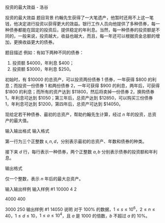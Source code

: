 



投资的最大效益 - 洛谷














投资的最大效益
题目背景
约翰先生获得了一大笔遗产，他暂时还用不上这一笔钱，他决定进行投资以获得更大的效益。银行工作人员向他提供了多种债券，每一种债券都能在固定的投资后，提供稳定的年利息。当然，每一种债券的投资额是不同的，一般来说，投资越大，收益也越大，而且，每一年还可以根据资金总额的增加，更换收益更大的债券。

题目描述
例如：有如下两种不同的债券：

1. 投资额 $\$4000$，年利息 $\$400$；
2. 投资额 $\$3000$，年利息 $\$250$。

初始时，有 $\$10000$ 的总资产，可以投资两份债券 1 债券，一年获得 $\$800$ 的利息；而投资一份债券 1 和两份债券 2，一年可获得 $\$900$ 的利息，两年后，可获得 $\$1800$ 的利息；而所有的资产达到 $\$11800$，然后将卖掉一份债券 2，换购债券 1，年利息可达到 $\$1050$；第三年后，总资产达到 $\$12850$，可以购买三份债券 1，年利息可达到 $\$1200$，第四年后，总资产可达到 $\$14050$。

现给定若干种债券、最初的总资产，帮助约翰先生计算，经过 $n$ 年的投资，总资产的最大值。

输入输出格式
输入格式

第一行为三个正整数 $s, n, d$，分别表示最初的总资产、年数和债券的种类。

接下来 $d$ 行，每行表示一种债券，两个正整数 $a, b$ 分别表示债券的投资额和年利息。

输出格式

仅一个整数，表示 $n$ 年后的最大总资产。

输入输出样例
输入样例 #1
10000 4 2
4000 400
3000 250
输出样例 #1
14050
说明
对于 $100 \%$ 的数据，$1 \le s \le {10}^6$，$2 \le n \le 40$，$1 \le d \le 10$，$1 \le a \le {10}^4$，且 $a$ 是 $1000$ 的倍数，$b$ 不超过 $a$ 的 $10\%$。






